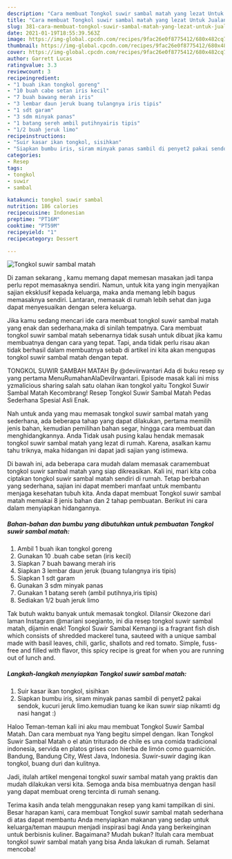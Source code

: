 ```yaml
---
description: "Cara membuat Tongkol suwir sambal matah yang lezat Untuk Jualan"
title: "Cara membuat Tongkol suwir sambal matah yang lezat Untuk Jualan"
slug: 381-cara-membuat-tongkol-suwir-sambal-matah-yang-lezat-untuk-jualan
date: 2021-01-19T18:55:39.563Z
image: https://img-global.cpcdn.com/recipes/9fac26e0f8775412/680x482cq70/tongkol-suwir-sambal-matah-foto-resep-utama.jpg
thumbnail: https://img-global.cpcdn.com/recipes/9fac26e0f8775412/680x482cq70/tongkol-suwir-sambal-matah-foto-resep-utama.jpg
cover: https://img-global.cpcdn.com/recipes/9fac26e0f8775412/680x482cq70/tongkol-suwir-sambal-matah-foto-resep-utama.jpg
author: Garrett Lucas
ratingvalue: 3.3
reviewcount: 3
recipeingredient:
- "1 buah ikan tongkol goreng"
- "10 buah cabe setan iris kecil"
- "7 buah bawang merah iris"
- "3 lembar daun jeruk buang tulangnya iris tipis"
- "1 sdt garam"
- "3 sdm minyak panas"
- "1 batang sereh ambil putihnyairis tipis"
- "1/2 buah jeruk limo"
recipeinstructions:
- "Suir kasar ikan tongkol, sisihkan"
- "Siapkan bumbu iris, siram minyak panas sambil di penyet2 pakai sendok, kucuri jeruk limo.kemudian tuang ke ikan suwir siap nikamti dg nasi hangat :)"
categories:
- Resep
tags:
- tongkol
- suwir
- sambal

katakunci: tongkol suwir sambal 
nutrition: 186 calories
recipecuisine: Indonesian
preptime: "PT16M"
cooktime: "PT59M"
recipeyield: "1"
recipecategory: Dessert

---
```



![Tongkol suwir sambal matah](https://img-global.cpcdn.com/recipes/9fac26e0f8775412/680x482cq70/tongkol-suwir-sambal-matah-foto-resep-utama.jpg)

Di zaman  sekarang , kamu memang dapat memesan masakan jadi tanpa perlu repot memasaknya sendiri. Namun, untuk kita yang ingin menyajikan sajian eksklusif kepada keluarga, maka anda memang lebih bagus memasaknya sendiri. Lantaran, memasak di rumah lebih sehat dan juga dapat menyesuaikan dengan selera keluarga.

Jika kamu sedang mencari ide cara membuat tongkol suwir sambal matah yang enak dan sederhana,maka di sinilah tempatnya. Cara membuat tongkol suwir sambal matah  sebenarnya tidak susah untuk dibuat jika kamu membuatnya dengan cara yang tepat. Tapi, anda tidak perlu risau akan tidak berhasil dalam membuatnya 
sebab di artikel ini kita akan mengupas tongkol suwir sambal matah dengan tepat.  

TONGKOL SUWIR SAMBAH MATAH By @deviirwantari Ada di buku resep sy yang pertama MenuRumahanAlaDeviIrwantari. Episode masak kali ini miss yzmalicious sharing salah satu olahan ikan tongkol yaitu Tongkol Suwir Sambal Matah Kecombrang! Resep Tongkol Suwir Sambal Matah Pedas Sederhana Spesial Asli Enak.

Nah untuk anda yang mau memasak tongkol suwir sambal matah yang sederhana, ada beberapa tahap yang dapat dilakukan, pertama memilih jenis bahan, kemudian pemilihan bahan segar, hingga cara membuat dan menghidangkannya. Anda Tidak usah pusing kalau hendak memasak tongkol suwir sambal matah yang lezat di rumah. Karena, asalkan kamu  tahu triknya, maka hidangan ini dapat jadi sajian yang istimewa.

Di bawah ini, ada beberapa cara mudah dalam memasak caramembuat tongkol suwir sambal matah yang siap dikreasikan. Kali ini, mari kita coba ciptakan tongkol suwir sambal matah sendiri di rumah. Tetap berbahan yang sederhana, sajian ini dapat memberi manfaat untuk membantu menjaga kesehatan tubuh kita. Anda dapat membuat Tongkol suwir sambal matah memakai 8 jenis bahan dan 2 tahap pembuatan. Berikut ini cara dalam menyiapkan hidangannya.

<!--inarticleads1-->

##### Bahan-bahan dan bumbu yang dibutuhkan untuk pembuatan Tongkol suwir sambal matah:

1. Ambil 1 buah ikan tongkol goreng
1. Gunakan 10 .buah cabe setan (iris kecil)
1. Siapkan 7 buah bawang merah iris
1. Siapkan 3 lembar daun jeruk (buang tulangnya iris tipis)
1. Siapkan 1 sdt garam
1. Gunakan 3 sdm minyak panas
1. Gunakan 1 batang sereh (ambil putihnya,iris tipis)
1. Sediakan 1/2 buah jeruk limo


Tak butuh waktu banyak untuk memasak tongkol. Dilansir Okezone dari laman Instagram @mariani soegianto, ini dia resep tongkol suwir sambal matah, dijamin enak! Tongkol Suwir Sambal Kemangi is a fragrant fish dish which consists of shredded mackerel tuna, sauteed with a unique sambal made with basil leaves, chili, garlic, shallots and red tomato. Simple, fuss-free and filled with flavor, this spicy recipe is great for when you are running out of lunch and. 

<!--inarticleads2-->

##### Langkah-langkah menyiapkan Tongkol suwir sambal matah:

1. Suir kasar ikan tongkol, sisihkan
1. Siapkan bumbu iris, siram minyak panas sambil di penyet2 pakai sendok, kucuri jeruk limo.kemudian tuang ke ikan suwir siap nikamti dg nasi hangat :)


Haloo Teman-teman kali ini aku mau membuat Tongkol Suwir Sambal Matah. Dan cara membuat nya Yang begitu simpel dengan. Ikan Tongkol Suwir Sambal Matah o el atún triturado de chile es una comida tradicional indonesia, servida en platos grises con hierba de limón como guarnición. Bandung, Bandung City, West Java, Indonesia. Suwir-suwir daging ikan tongkol, buang duri dan kulitnya. 

Jadi, itulah artikel mengenai  tongkol suwir sambal matah  yang praktis dan mudah dilakukan versi kita. Semoga anda bisa membuatnya dengan hasil yang dapat membuat oreng tercinta di rumah senang. 

Terima kasih anda telah menggunakan resep yang kami tampilkan di sini. Besar harapan kami, cara membuat  Tongkol suwir sambal matah sederhana di atas dapat membantu Anda menyiapkan makanan yang sedap untuk keluarga/teman maupun menjadi inspirasi bagi Anda yang berkeinginan untuk berbisnis kuliner. Bagaimana? Mudah bukan? Itulah cara membuat tongkol suwir sambal matah yang bisa Anda lakukan di rumah. Selamat mencoba!

